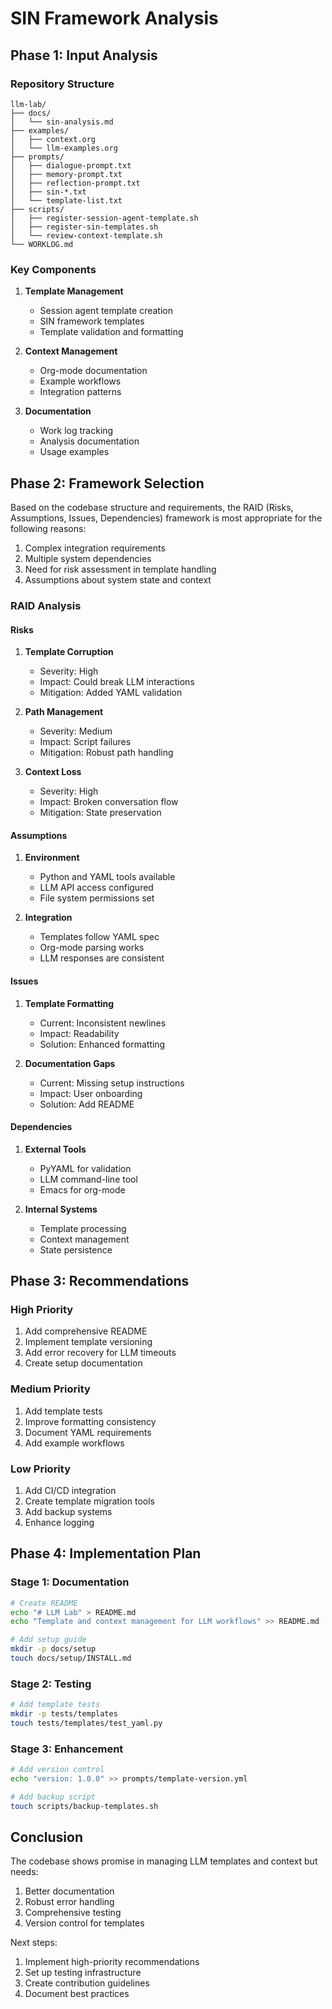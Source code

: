 # SIN Framework Analysis

## Phase 1: Input Analysis

### Repository Structure
```
llm-lab/
├── docs/
│   └── sin-analysis.md
├── examples/
│   ├── context.org
│   └── llm-examples.org
├── prompts/
│   ├── dialogue-prompt.txt
│   ├── memory-prompt.txt
│   ├── reflection-prompt.txt
│   ├── sin-*.txt
│   └── template-list.txt
├── scripts/
│   ├── register-session-agent-template.sh
│   ├── register-sin-templates.sh
│   └── review-context-template.sh
└── WORKLOG.md
```

### Key Components
1. **Template Management**
   - Session agent template creation
   - SIN framework templates
   - Template validation and formatting

2. **Context Management**
   - Org-mode documentation
   - Example workflows
   - Integration patterns

3. **Documentation**
   - Work log tracking
   - Analysis documentation
   - Usage examples

## Phase 2: Framework Selection

Based on the codebase structure and requirements, the RAID (Risks, Assumptions, Issues, Dependencies) framework is most appropriate for the following reasons:

1. Complex integration requirements
2. Multiple system dependencies
3. Need for risk assessment in template handling
4. Assumptions about system state and context

### RAID Analysis

#### Risks
1. **Template Corruption**
   - Severity: High
   - Impact: Could break LLM interactions
   - Mitigation: Added YAML validation

2. **Path Management**
   - Severity: Medium
   - Impact: Script failures
   - Mitigation: Robust path handling

3. **Context Loss**
   - Severity: High
   - Impact: Broken conversation flow
   - Mitigation: State preservation

#### Assumptions
1. **Environment**
   - Python and YAML tools available
   - LLM API access configured
   - File system permissions set

2. **Integration**
   - Templates follow YAML spec
   - Org-mode parsing works
   - LLM responses are consistent

#### Issues
1. **Template Formatting**
   - Current: Inconsistent newlines
   - Impact: Readability
   - Solution: Enhanced formatting

2. **Documentation Gaps**
   - Current: Missing setup instructions
   - Impact: User onboarding
   - Solution: Add README

#### Dependencies
1. **External Tools**
   - PyYAML for validation
   - LLM command-line tool
   - Emacs for org-mode

2. **Internal Systems**
   - Template processing
   - Context management
   - State persistence

## Phase 3: Recommendations

### High Priority
1. Add comprehensive README
2. Implement template versioning
3. Add error recovery for LLM timeouts
4. Create setup documentation

### Medium Priority
1. Add template tests
2. Improve formatting consistency
3. Document YAML requirements
4. Add example workflows

### Low Priority
1. Add CI/CD integration
2. Create template migration tools
3. Add backup systems
4. Enhance logging

## Phase 4: Implementation Plan

### Stage 1: Documentation
```sh
# Create README
echo "# LLM Lab" > README.md
echo "Template and context management for LLM workflows" >> README.md

# Add setup guide
mkdir -p docs/setup
touch docs/setup/INSTALL.md
```

### Stage 2: Testing
```sh
# Add template tests
mkdir -p tests/templates
touch tests/templates/test_yaml.py
```

### Stage 3: Enhancement
```sh
# Add version control
echo "version: 1.0.0" >> prompts/template-version.yml

# Add backup script
touch scripts/backup-templates.sh
```

## Conclusion

The codebase shows promise in managing LLM templates and context but needs:
1. Better documentation
2. Robust error handling
3. Comprehensive testing
4. Version control for templates

Next steps:
1. Implement high-priority recommendations
2. Set up testing infrastructure
3. Create contribution guidelines
4. Document best practices